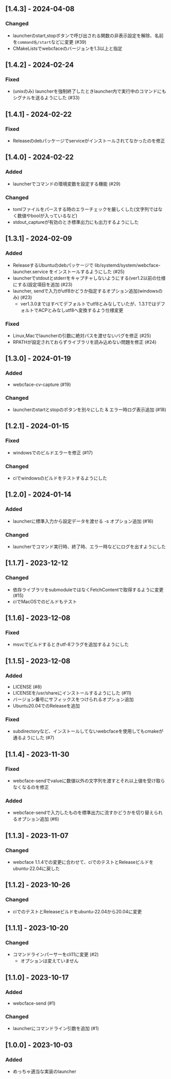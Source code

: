 ## [1.4.3] - 2024-04-08
### Changed
* launcherのstart,stopボタンで呼び出される関数の非表示設定を解除、名前を`command名/start`などに変更 (#39)
* CMakeListsでwebcfaceのバージョンを1.3以上と指定

## [1.4.2] - 2024-02-24
### Fixed
* (unixのみ) launcherを強制終了したときlauncher内で実行中のコマンドにもシグナルを送るようにした (#33)

## [1.4.1] - 2024-02-22
### Fixed
* Releaseのdebパッケージでserviceがインストールされてなかったのを修正

## [1.4.0] - 2024-02-22
### Added
* launcherでコマンドの環境変数を設定する機能 (#29)
### Changed
* tomlファイルをパースする時のエラーチェックを厳しくした(文字列ではなく数値やboolが入っているなど)
* stdout_captureが有効のとき標準出力にも出力するようにした

## [1.3.1] - 2024-02-09
### Added
* ReleaseするUbuntuのdebパッケージで lib/systemd/system/webcface-launcher.service をインストールするようにした (#25)
* launcherでstdoutとstderrをキャプチャしないようにする(ver1.2以前の仕様にする)設定項目を追加 (#23)
* launcher, sendで入力がutf8かどうか指定するオプション追加(windowsのみ) (#23)
	* ver1.3.0まではすべてデフォルトでutf8とみなしていたが、1.3.1ではデフォルトでACPとみなしutf8へ変換するよう仕様変更
### Fixed
* Linux,Macでlauncherの引数に絶対パスを渡せないバグを修正 (#25)
* RPATHが設定されておらずライブラリを読み込めない問題を修正 (#24)

## [1.3.0] - 2024-01-19
### Added
* webcface-cv-capture (#19)
### Changed
* launcherのstartとstopのボタンを別々にした & エラー時ログ表示追加 (#18)


## [1.2.1] - 2024-01-15
### Fixed
* windowsでのビルドエラーを修正 (#17)
### Changed
* ciでwindowsのビルドをテストするようにした

## [1.2.0] - 2024-01-14
### Added
* launcherに標準入力から設定データを渡せる -s オプション追加 (#16)
### Changed
* launcherでコマンド実行時、終了時、エラー時などにログを出すようにした

## [1.1.7] - 2023-12-12
### Changed
* 依存ライブラリをsubmoduleではなくFetchContentで取得するように変更 (#15)
* ciでMacOSでのビルドもテスト

## [1.1.6] - 2023-12-08
### Fixed
* msvcでビルドするときutf-8フラグを追加するようにした

## [1.1.5] - 2023-12-08
### Added
* LICENSE (#8)
* LICENSEを/usr/shareにインストールするようにした (#11)
* バージョン番号にサフィックスをつけられるオプション追加
* Ubuntu20.04でのReleaseを追加

### Fixed
* subdirectoryなど、インストールしてないwebcfaceを使用してもcmakeが通るようにした (#7)

## [1.1.4] - 2023-11-30
### Fixed
* webcface-sendでvalueに数値以外の文字列を渡すとそれ以上値を受け取らなくなるのを修正
### Added
* webcface-sendで入力したものを標準出力に流すかどうかを切り替えられるオプション追加 (#6)

## [1.1.3] - 2023-11-07
### Changed
* webcface 1.1.4での変更に合わせて、ciでのテストとReleaseビルドをubuntu-22.04に戻した

## [1.1.2] - 2023-10-26
### Changed
* ciでのテストとReleaseビルドをubuntu-22.04から20.04に変更

## [1.1.1] - 2023-10-20
### Changed
* コマンドラインパーサーをcli11に変更 (#2)
	* オプションは変えていません

## [1.1.0] - 2023-10-17
### Added
* webcface-send (#1)
### Changed
* launcherにコマンドライン引数を追加 (#1)

## [1.0.0] - 2023-10-03
### Added
* めっちゃ適当な実装のlauncher
